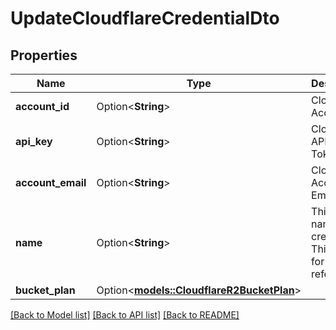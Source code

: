 # UpdateCloudflareCredentialDto

## Properties

Name | Type | Description | Notes
------------ | ------------- | ------------- | -------------
**account_id** | Option<**String**> | Cloudflare Account Id. | [optional]
**api_key** | Option<**String**> | Cloudflare API Key / Token. | [optional]
**account_email** | Option<**String**> | Cloudflare Account Email. | [optional]
**name** | Option<**String**> | This is the name of credential. This is just for your reference. | [optional]
**bucket_plan** | Option<[**models::CloudflareR2BucketPlan**](CloudflareR2BucketPlan.md)> |  | [optional]

[[Back to Model list]](../README.md#documentation-for-models) [[Back to API list]](../README.md#documentation-for-api-endpoints) [[Back to README]](../README.md)


